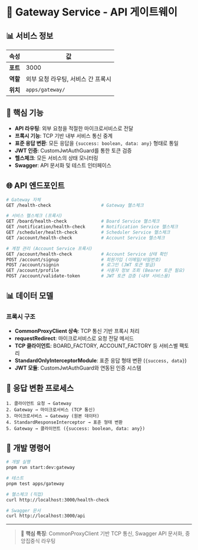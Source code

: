 # 🎯 Gateway Service - API 게이트웨이

## 📊 서비스 정보

| 속성     | 값                                 |
| -------- | ---------------------------------- |
| **포트** | 3000                               |
| **역할** | 외부 요청 라우팅, 서비스 간 프록시 |
| **위치** | `apps/gateway/`                    |

## 🎯 핵심 기능

- **API 라우팅**: 외부 요청을 적절한 마이크로서비스로 전달
- **프록시 기능**: TCP 기반 내부 서비스 통신 중계
- **표준 응답 변환**: 모든 응답을 `{success: boolean, data: any}` 형태로 통일
- **JWT 인증**: CustomJwtAuthGuard를 통한 토큰 검증
- **헬스체크**: 모든 서비스의 상태 모니터링
- **Swagger**: API 문서화 및 테스트 인터페이스

## 🌐 API 엔드포인트

```bash
# Gateway 자체
GET /health-check                   # Gateway 헬스체크

# 서비스 헬스체크 (프록시)
GET /board/health-check             # Board Service 헬스체크
GET /notification/health-check      # Notification Service 헬스체크
GET /scheduler/health-check         # Scheduler Service 헬스체크
GET /account/health-check           # Account Service 헬스체크

# 계정 관리 (Account Service 프록시)
GET /account/health-check           # Account Service 상태 확인
POST /account/signup                # 회원가입 (이메일/비밀번호)
POST /account/signin                # 로그인 (JWT 토큰 발급)
GET /account/profile                # 사용자 정보 조회 (Bearer 토큰 필요)
POST /account/validate-token        # JWT 토큰 검증 (내부 서비스용)
```

## 📊 데이터 모델

### 프록시 구조

- **CommonProxyClient 상속**: TCP 통신 기반 프록시 처리
- **requestRedirect**: 마이크로서비스로 요청 전달 메서드
- **TCP 클라이언트**: BOARD_FACTORY, ACCOUNT_FACTORY 등 서비스별 팩토리
- **StandardOnlyInterceptorModule**: 표준 응답 형태 변환 (`{success, data}`)
- **JWT 모듈**: CustomJwtAuthGuard와 연동된 인증 시스템

## 🔄 응답 변환 프로세스

```
1. 클라이언트 요청 → Gateway
2. Gateway → 마이크로서비스 (TCP 통신)
3. 마이크로서비스 → Gateway (원본 데이터)
4. StandardResponseInterceptor → 표준 형태 변환
5. Gateway → 클라이언트 ({success: boolean, data: any})
```

## 🔧 개발 명령어

```bash
# 개발 실행
pnpm run start:dev:gateway

# 테스트
pnpm test apps/gateway

# 헬스체크 (직접)
curl http://localhost:3000/health-check

# Swagger 문서
curl http://localhost:3000/api
```

---

> 📝 **핵심 특징**: CommonProxyClient 기반 TCP 통신, Swagger API 문서화, 중앙집중식 라우팅
